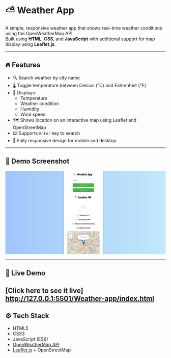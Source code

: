# ⛅ Weather App

A simple, responsive weather app that shows real-time weather conditions using the OpenWeatherMap API.  
Built using **HTML**, **CSS**, and **JavaScript** with additional support for map display using **Leaflet.js**.

---

## 🔥 Features

- 🔍 Search weather by city name
- 🌡️ Toggle temperature between Celsius (°C) and Fahrenheit (°F)
- 🧭 Displays:
  - Temperature
  - Weather condition
  - Humidity
  - Wind speed
- 🗺️ Shows location on an interactive map using Leaflet and OpenStreetMap
- ⌨️ Supports `Enter` key to search
- 📱 Fully responsive design for mobile and desktop

---

## 📸 Demo Screenshot

![Weather App Screenshot](Weather-App.png) <!-- Add your actual screenshot file if available -->

---

## 🚀 Live Demo

[Click here to see it live]
http://127.0.0.1:5501/Weather-app/index.html
---

## ⚙️ Tech Stack

- HTML5
- CSS3
- JavaScript (ES6)
- [OpenWeatherMap API](https://openweathermap.org/)
- [Leaflet.js](https://leafletjs.com/) + OpenStreetMap


